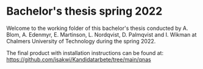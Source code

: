 # Bachelor's thesis spring 2022

Welcome to the working folder of this bachelor's thesis conducted by 
A. Blom, A. Edenmyr, E. Martinson, L. Nordqvist, D. Palmqvist and I. Wikman
at Chalmers University of Technology during the spring 2022. 

The final product with installation instructions can be found at:
https://github.com/isakwi/Kandidatarbete/tree/main/qnas
